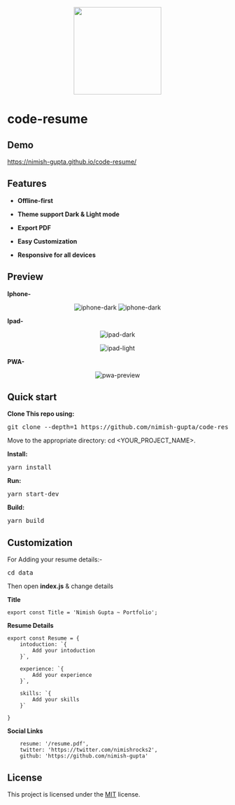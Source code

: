 <p align="center">
    <img src="https://nimish-gupta.github.io/code-resume/" width="200">
</p>

# code-resume

## Demo

https://nimish-gupta.github.io/code-resume/

## Features

- **Offline-first**

- **Theme support Dark & Light mode**

- **Export PDF**

- **Easy Customization**

- **Responsive for all devices**

## Preview

**Iphone-**

<p align="center">
    <img aligh="left" src="https://nimish-gupta.github.io/code-resume/preview/iphone-dark.png" alt="iphone-dark"/>
    <img aligh="right" src="https://nimish-gupta.github.io/code-resume/preview/iphone-light.png" alt="iphone-dark"/>
</p>

**Ipad-**

<p align="center">
    <img src="https://nimish-gupta.github.io/code-resume/preview/ipad-dark.png" alt="ipad-dark"/>
</p>
<p align="center">
    <img src="https://nimish-gupta.github.io/code-resume/preview/ipad-light.png" alt="ipad-light"/>
 </p>

**PWA-**

<p align="center">
    <img aligh="left" src="https://nimish-gupta.github.io/code-resume/preview/pwa-app.png" alt="pwa-preview"/>
</p>


## Quick start

**Clone This repo using:**

<pre>git clone --depth=1 https://github.com/nimish-gupta/code-resume.git <YOUR_PROJECT_NAME></pre>

Move to the appropriate directory: cd <YOUR_PROJECT_NAME>.

**Install:**

<pre>yarn install</pre>

**Run:**

<pre>yarn start-dev</pre>

**Build:**

<pre>yarn build</pre>

## Customization

For Adding your resume details:-

<pre>cd data</pre>

Then open **index.js** & change details

**Title**

```
export const Title = 'Nimish Gupta ~ Portfolio';
```

**Resume Details**

```
export const Resume = {
    intoduction: `{
        Add your intoduction
    }`,

    experience: `{
        Add your experience
    }`,

    skills: `{
        Add your skills
    }`

}
```

**Social Links**

```
    resume: '/resume.pdf',
    twitter: 'https://twitter.com/nimishrocks2',
    github: 'https://github.com/nimish-gupta'
```

## License

This project is licensed under the [MIT](LICENSE) license.
